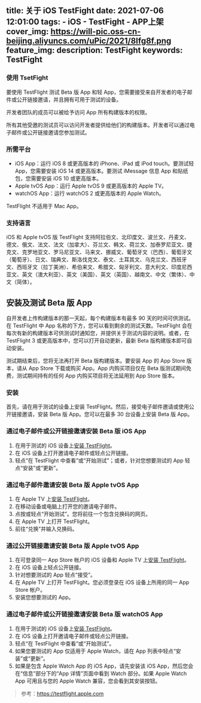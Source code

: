 title: 关于 iOS TestFight
date: 2021-07-06 12:01:00
tags:
    - iOS
    - TestFight
    - APP上架
cover_img: https://will-pic.oss-cn-beijing.aliyuncs.com/uPic/2021/8Ifg8f.png
feature_img: 
description: TestFight 
keywords: TestFight
---



### 使用 TsetFight

要使用 TestFlight 测试 Beta 版 App 和轻 App，您需要接受来自开发者的电子邮件或公开链接邀请，并且拥有可用于测试的设备。

开发者团队的成员可以被给予访问 App 所有构建版本的权限。

所有其他受邀的测试员可以访问开发者提供给他们的构建版本。开发者可以通过电子邮件或公开链接邀请您参加测试。

### 所需平台

- iOS App：运行 iOS 8 或更高版本的 iPhone、iPad 或 iPod touch。要测试轻 App，您需要安装 iOS 14 或更高版本。要测试 iMessage 信息 App 和贴纸包，您需要安装 iOS 10 或更高版本。
- Apple tvOS App：运行 Apple tvOS 9 或更高版本的 Apple TV。
- watchOS App：运行 watchOS 2 或更高版本的 Apple Watch。

TestFlight 不适用于 Mac App。

### 支持语言

iOS 和 Apple tvOS 版 TestFlight 支持阿拉伯文、北印度文、波兰文、丹麦文、德文、俄文、法文、法文（加拿大）、芬兰文、韩文、荷兰文、加泰罗尼亚文、捷克文、克罗地亚文、罗马尼亚文、马来文、挪威文、葡萄牙文（巴西）、葡萄牙文（葡萄牙）、日文、瑞典文、斯洛伐克文、泰文、土耳其文、乌克兰文、西班牙文、西班牙文（拉丁美洲）、希伯来文、希腊文、匈牙利文、意大利文、印度尼西亚文、英文（澳大利亚）、英文（美国）、英文（英国）、越南文、中文（繁体）、中文（简体）。

## 安装及测试 Beta 版 App

自开发者上传构建版本的那一天起，每个构建版本有最多 90 天的时间可供测试。在 TestFlight 中 App 名称的下方，您可以看到剩余的测试天数。TestFlight 会在每次有新的构建版本可供测试时通知您，并提供关于测试内容的说明。或者，在 TestFlight 3 或更高版本中，您可以打开自动更新，最新 Beta 版构建版本即可自动安装。

测试期结束后，您将无法再打开 Beta 版构建版本。要安装 App 的 App Store 版本，请从 App Store 下载或购买 App。App 内购买项目仅在 Beta 版测试期间免费，测试期间持有的任何 App 内购买项目将无法延用到 App Store 版本。

### 安装

首先，请在用于测试的设备上安装 TestFlight。然后，接受电子邮件邀请或使用公开链接邀请，安装 Beta 版 App。您可以在最多 30 台设备上安装 Beta 版 App。

### 通过电子邮件或公开链接邀请安装 Beta 版 iOS App

1. 在用于测试的 iOS 设备上[安装 TestFlight](https://itunes.apple.com/cn/app/testflight/id899247664?mt=8)。
2. 在 iOS 设备上打开邀请电子邮件或轻点公开链接。
3. 轻点“在 TestFlight 中查看”或“开始测试”；或者，针对您想要测试的 App 轻点“安装”或“更新”。

### 通过电子邮件邀请安装 Beta 版 Apple tvOS App

1. 在 Apple TV 上[安装 TestFlight](https://itunes.apple.com/cn/app/testflight/id899247664?mt=8)。
2. 在移动设备或电脑上打开您的邀请电子邮件。
3. 点按或轻点“开始测试”。您将前往一个包含兑换码的网页。
4. 在 Apple TV 上打开 TestFlight。
5. 前往“兑换”并输入兑换码。

### 通过公开链接邀请安装 Beta 版 Apple tvOS App

1. 在可登录同一 App Store 帐户的 iOS 设备和 Apple TV 上[安装 TestFlight](https://itunes.apple.com/cn/app/testflight/id899247664?mt=8)。
2. 在 iOS 设备上轻点公开链接。
3. 针对想要测试的 App 轻点“接受”。
4. 在 Apple TV 上打开 TestFlight。您必须登录在 iOS 设备上所用的同一 App Store 帐户。
5. 安装您想要测试的 App。

### 通过电子邮件或公开链接邀请安装 Beta 版 watchOS App

1. 在用于测试的 iOS 设备上[安装 TestFlight](https://itunes.apple.com/cn/app/testflight/id899247664?mt=8)。
2. 在 iOS 设备上打开邀请电子邮件或轻点公开链接。
3. 轻点“在 TestFlight 中查看”或“开始测试”。
4. 如果您要测试的 App 仅适用于 Apple Watch，请在 App 列表中轻点“安装”或“更新”。
5. 如果是包含 Apple Watch App 的 iOS App，请先安装该 iOS App，然后您会在“信息”部分下的“App 详情”页面中看到 Watch 部分。如果 Apple Watch App 可用且与您的 Apple Watch 兼容，您会看到其安装按钮。



>参考：https://testflight.apple.com


